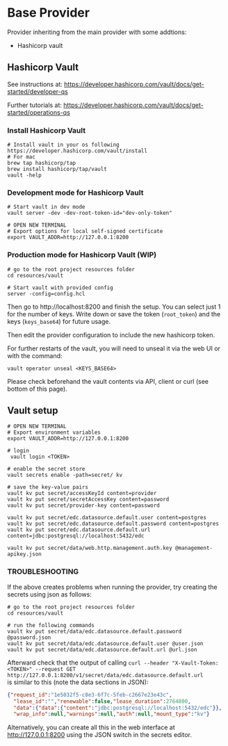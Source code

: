 # Base Provider
Provider inheriting from the main provider with some addtions:
- Hashicorp vault

## Hashicorp Vault
See instructions at: https://developer.hashicorp.com/vault/docs/get-started/developer-qs

Further tutorials at: https://developer.hashicorp.com/vault/docs/get-started/operations-qs
### Install Hashicorp Vault
```shell
# Install vault in your os following https://developer.hashicorp.com/vault/install
# For mac 
brew tap hashicorp/tap
brew install hashicorp/tap/vault
vault -help
````

### Development mode for Hashicorp Vault
```shell
# Start vault in dev mode
vault server -dev -dev-root-token-id="dev-only-token"

# OPEN NEW TERMINAL
# Export options for local self-signed certificate
export VAULT_ADDR=http://127.0.0.1:8200
```

### Production mode for Hashicorp Vault (WIP)
```shell
# go to the root project resources folder
cd resources/vault

# Start vault with provided config
server -config=config.hcl    
```

Then go to http://localhost:8200 and finish the setup.
You can select just 1 for the number of keys.
Write down or save the token (`root_token`) and the keys (`keys_base64`) for future usage.

Then edit the provider configuration to include the new hashicorp token.

For further restarts of the vault, you will need to unseal it via the web UI or with the command:
```shell
vault operator unseal <KEYS_BASE64>
```

Please check beforehand the vault contents via API, client or curl (see bottom of this page).

## Vault setup

```shell
# OPEN NEW TERMINAL
# Export environment variables
export VAULT_ADDR=http://127.0.0.1:8200

# login
 vault login <TOKEN>

# enable the secret store
vault secrets enable -path=secret/ kv

# save the key-value pairs
vault kv put secret/accessKeyId content=provider
vault kv put secret/secretAccessKey content=password
vault kv put secret/provider-key content=password

vault kv put secret/edc.datasource.default.user content=postgres
vault kv put secret/edc.datasource.default.password content=postgres
vault kv put secret/edc.datasource.default.url content=jdbc:postgresql://localhost:5432/edc

vault kv put secret/data/web.http.management.auth.key @management-apikey.json

```
### TROUBLESHOOTING
If the above creates problems when running the provider, try creating the secrets using json as follows:
```shell
# go to the root project resources folder
cd resources/vault

# run the following commands
vault kv put secret/data/edc.datasource.default.password @password.json     
vault kv put secret/data/edc.datasource.default.user @user.json
vault kv put secret/data/edc.datasource.default.url @url.json
```
Afterward check that the output of calling `curl --header "X-Vault-Token: <TOKEN>" --request GET http://127.0.0.1:8200/v1/secret/data/edc.datasource.default.url`    
is similar to this (note the data sections in JSON):
```json
{"request_id":"1e5032f5-c8e3-6f7c-5feb-c2667e23e43c",
  "lease_id":"","renewable":false,"lease_duration":2764800,
  "data":{"data":{"content":"jdbc:postgresql://localhost:5432/edc"}},
  "wrap_info":null,"warnings":null,"auth":null,"mount_type":"kv"}
```
Alternatively, you can create all this in the web interface at http://127.0.0.1:8200 using the JSON switch in the secrets editor. 